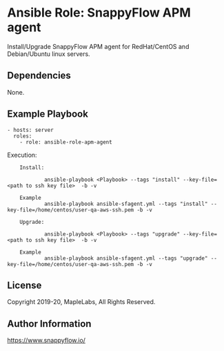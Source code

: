 # Ansible Role: SnappyFlow APM agent 

Install/Upgrade SnappyFlow APM agent for RedHat/CentOS and Debian/Ubuntu linux servers.

## Dependencies

None.

## Example Playbook 

    - hosts: server
      roles:
        - role: ansible-role-apm-agent

Execution:

        Install:

                ansible-playbook <Playbook> --tags "install" --key-file=<path to ssh key file>  -b -v

        Example
                ansible-playbook ansible-sfagent.yml --tags "install" --key-file=/home/centos/user-qa-aws-ssh.pem -b -v

        Upgrade:

                ansible-playbook <Playbook> --tags "upgrade" --key-file=<path to ssh key file>  -b -v

        Example
                ansible-playbook ansible-sfagent.yml --tags "upgrade" --key-file=/home/centos/user-qa-aws-ssh.pem -b -v

## License

Copyright 2019-20, MapleLabs, All Rights Reserved.

## Author Information

https://www.snappyflow.io/
